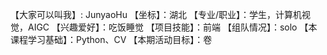 【大家可以叫我】: JunyaoHu
【坐标】：湖北
【专业/职业】：学生，计算机视觉，AIGC
【兴趣爱好】：吃饭睡觉
【项目技能】：前端
【组队情况】：solo
【本课程学习基础】：Python、CV
【本期活动目标】：卷
